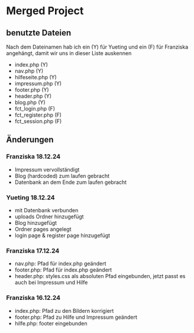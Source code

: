 # Merged Project

## benutzte Dateien

Nach dem Dateinamen hab ich ein (Y) für Yueting und ein (F) für Franziska angehängt, damit wir uns in dieser Liste auskennen

- index.php (Y)
- nav.php (Y)
- hilfeseite.php (Y)
- impressum.php (Y)
- footer.php (Y)
- header.php (Y)
- blog.php (Y)
- fct_login.php (F)
- fct_register.php (F)
- fct_session.php (F)

## Änderungen

### Franziska 18.12.24

- Impressum vervollständigt
- Blog (hardcoded) zum laufen gebracht
- Datenbank an dem Ende zum laufen gebracht

### Yueting 18.12.24

- mit Datenbank verbunden
- uploads Ordner hinzugefügt
- Blog hinzugefügt
- Ordner pages angelegt
- login page & register page hinzugefügt

### Franziska 17.12.24

- nav.php: Pfad für index.php geändert
- footer.php: Pfad für index.php geändert
- header.php: styles.css als absoluten Pfad eingebunden, jetzt passt es auch bei Impressum und Hilfe

### Franziska 16.12.24

- index.php: Pfad zu den Bildern korrigiert
- footer.php: Pfad zu Hilfe und Impressum geändert
- hilfe.php: footer eingebunden